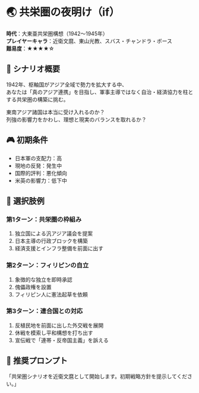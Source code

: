 # 🌏 共栄圏の夜明け（if）

**時代**：大東亜共栄圏構想（1942〜1945年）  
**プレイヤーキャラ**：近衛文麿、東山光教、スバス・チャンドラ・ボース  
**難易度**：★★★★☆

## 📖 シナリオ概要

1942年、枢軸国がアジア全域で勢力を拡大する中、  
あなたは「真のアジア連携」を目指し、軍事主導ではなく自治・経済協力を柱とする共栄圏の構築に挑む。

東南アジア諸国は本当に受け入れるのか？  
列強の影響力をかわし、理想と現実のバランスを取れるか？

## 🎮 初期条件

- 日本軍の支配力：高  
- 現地の反発：発生中  
- 国際的評判：悪化傾向  
- 米英の影響力：低下中

## 🔀 選択肢例

### 第1ターン：共栄圏の枠組み

1. 独立国による汎アジア議会を提案  
2. 日本主導の行政ブロックを構築  
3. 経済支援とインフラ整備を前面に出す

### 第2ターン：フィリピンの自立

1. 象徴的な独立を即時承認  
2. 傀儡政権を設置  
3. フィリピン人に憲法起草を依頼

### 第3ターン：連合国との対応

1. 反植民地を前面に出した外交戦を展開  
2. 休戦を模索し平和構想を打ち出す  
3. 宣伝戦で「連帯・反帝国主義」を訴える

## 🧠 推奨プロンプト

「共栄圏シナリオを近衛文麿として開始します。初期戦略方針を提示してください。」
